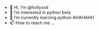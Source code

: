 - 👋 Hi, I’m @hollysxd
- 👀 I’m interested in python bots
- 🌱 I’m currently learning python AHAHAHH
- 📫 How to reach me ...

